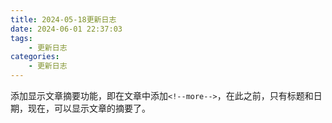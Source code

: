 ```yaml
---
title: 2024-05-18更新日志
date: 2024-06-01 22:37:03
tags:
    - 更新日志
categories:
    - 更新日志
---
```


添加显示文章摘要功能，即在文章中添加`<!--more-->`，在此之前，只有标题和日期，现在，可以显示文章的摘要了。